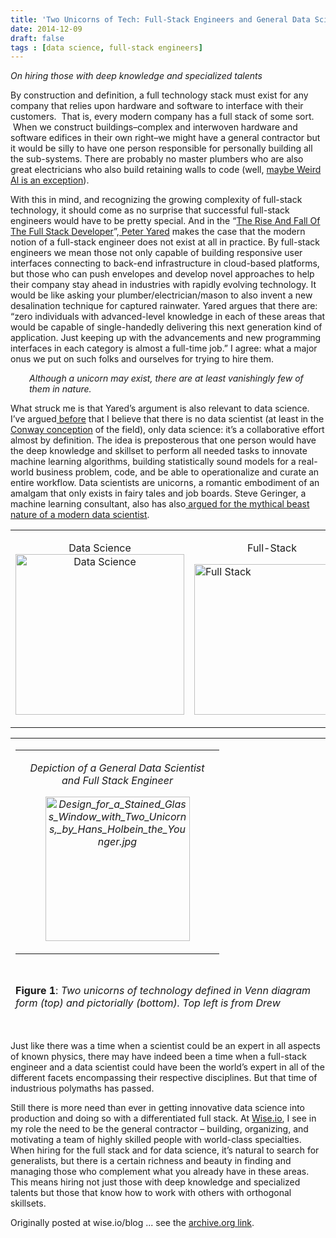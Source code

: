 ```yaml
---
title: 'Two Unicorns of Tech: Full-Stack Engineers and General Data Scientists'
date: 2014-12-09
draft: false
tags : [data science, full-stack engineers]
---
```


<i>On hiring those with deep knowledge and specialized talents</i>


<p>By construction and definition, a full technology stack must exist for any company that relies upon hardware and software to interface with their customers. &nbsp;That is, every modern company has a full stack of some sort. &nbsp;When we construct buildings–complex and interwoven hardware and software edifices in their own right–we might have a general contractor but it would be silly to have one person responsible for personally building all the sub-systems. There are probably no master plumbers who are also great electricians who also build retaining walls to code (well, <a href="https://www.youtube.com/watch?v=eXiwYUCe_bY">maybe Weird Al is an exception</a>).</p>
<p>With this in mind, and recognizing the growing complexity of full-stack technology, it should come as no surprise that successful full-stack engineers would have to be pretty special. And in the “<a href="http://techcrunch.com/2014/11/08/the-rise-and-fall-of-the-full-stack-developer/">The Rise And Fall Of The Full Stack Developer</a>”,<a href="http://techcrunch.com/contributor/peter-yared/"> Peter Yared</a> makes the case that the modern notion of a full-stack engineer does not exist at all in practice. By full-stack engineers we mean those not only capable of building responsive user interfaces connecting to back-end infrastructure in cloud-based platforms, but those who can push envelopes and develop novel approaches to help their company stay ahead in industries with rapidly evolving technology. It would be like asking your plumber/electrician/mason to also invent a new desalination technique for captured rainwater. Yared argues that there are: “zero individuals with advanced-level knowledge in each of these areas that would be capable of single-handedly delivering this next generation kind of application. Just keeping up with the advancements and new programming interfaces in each category is almost a full-time job.” I agree: what a major onus we put on such folks and ourselves for trying to hire them.</p>
<p style="padding-left: 30px;"><em>Although a unicorn&nbsp;may&nbsp;exist, there are at least vanishingly few of them in nature.</em></p>
<p>What struck me is that Yared’s argument is also relevant to data science. I’ve argued<a href="https://www.youtube.com/watch?v=qiydAZdB-o0"> before</a> that I believe that there is no data scientist (at least in the<a href="http://drewconway.com/zia/2013/3/26/the-data-science-venn-diagram"> Conway conception</a> of the field), only data science: it’s a collaborative effort almost by definition. The idea is preposterous that one person would have the deep knowledge and skillset to perform all needed tasks to innovate machine learning algorithms, building statistically sound models for a real-world business problem, code, and be able to operationalize and curate an entire workflow. Data scientists are unicorns, a romantic embodiment of an amalgam that only exists in fairy tales and job boards. Steve Geringer, a machine learning consultant, also has also<a href="hhttp://www.anlytcs.com/2014/01/data-science-venn-diagram-v20.html"> argued for the mythical beast nature of a modern data scientist</a>.</p>
<div dir="ltr">
<table><colgroup><col width="312"><col width="278"></colgroup>
<tbody>
<tr>
<td>
<p dir="ltr" style="text-align: center;"><span>Data Science</span><span><img src="https://lh4.googleusercontent.com/3Xu_gSBpqfiyD7ww26mMRscA8C2stKSnZA_uJRvFPIRiI7YkMa1SowHacWCm1qIofWHNACGdbyAzCaLCulaIr3ttBnvpIMHQa4f5rZOGQUj7toAkLZewp8TmOaBZhBVS7A" style="display: block; margin-left: auto; margin-right: auto;" alt="Data Science" title="Data Science" width="270px;" height="257px;"></span></p>
</td>
<td>
<p dir="ltr" style="text-align: center;"><span>Full-Stack</span></p>
<p dir="ltr"><span><img src="https://lh5.googleusercontent.com/X4gFMfUaxC3iIm-P9NfcHUH60Dh4l-wpRPaUc5QOT01xZUE8Jhq4embDlA6sWmQ5W0FuHfFc9SMFkLO6v542s-lzZorYw7TqZfo5YWgusqnoUn7cLCyG50l5PZWSgOO5PA" style="display: block; margin-left: auto; margin-right: auto;" alt="Full Stack" title="Full Stack" width="249px;" height="241px;"></span></p>
</td>
</tr>
</tbody>
</table>
</div>
<div dir="ltr">
<table style="height: 437px;" width="635"><colgroup><col width="358"><col width="166"></colgroup>
<tbody>
<tr>
<td colspan="2">
<div dir="ltr">
<table style="height: 359px;" width="577"><colgroup><col width="326"></colgroup>
<tbody>
<tr>
<td>
<p dir="ltr" style="text-align: center;"><em>Depiction of a General Data Scientist and Full Stack Engineer</em></p>
<p dir="ltr" style="text-align: center;"><em><img src="https://lh5.googleusercontent.com/a_BdXFy6aq_I6kdHGPgH_XglqjP41lxCmNKrpIejCUv2qexStOOmvsv6uNJ1owVrlJB2y9qzfZLIHMwQuTlpzqBCTtE7EZiMTbIU01N9VhuKH3sEs26cOV8L5WLk6cPP3g" alt="Design_for_a_Stained_Glass_Window_with_Two_Unicorns,_by_Hans_Holbein_the_Younger.jpg" style="width: 231px;" title="Design_for_a_Stained_Glass_Window_with_Two_Unicorns,_by_Hans_Holbein_the_Younger.jpg" width="231"></em></p>
</td>
</tr>
</tbody>
</table>
</div>
<strong>Figure 1</strong>:<em> Two unicorns of technology defined in Venn diagram form (top) and pictorially (bottom). Top left is from Drew Conway, top right from Peter Yared. Bottom is from Hans Holbein the Younger (public domain, via&nbsp;<a href="http://commons.wikimedia.org/wiki/File:Design_for_a_Stained_Glass_Window_with_Two_Unicorns,_by_Hans_Holbein_the_Younger.jpg">wikipedia</a>).</em></td>
</tr>
</tbody>
</table>
</div>
<p>&nbsp;</p>
<p>Just like there was a time when a scientist could be an expert in all aspects of known physics, there may have indeed been a time when a full-stack engineer and a data scientist could have been the world’s expert in all of the different facets encompassing their respective disciplines. But that time of industrious polymaths has passed.</p>
<p>Still there is more need than ever in getting innovative data science into production and doing so with a differentiated full stack. At <a href="http://www.wise.io/">Wise.io</a>, I see in my role the need to be the general contractor – building, organizing, and motivating a team of highly skilled people with world-class specialties. When hiring for the full stack and for data science, it’s natural to search for generalists, but there is a certain richness and beauty in finding and managing those who complement what you already have in these areas. This means hiring not just those with deep knowledge and specialized talents but those that know how to work with others with orthogonal skillsets.</p>


Originally posted at wise.io/blog ... see the [archive.org link](https://web.archive.org/web/20160824211346/http://www.wise.io/tech/two-unicorns-data-science-software-engineering-full-stack).
